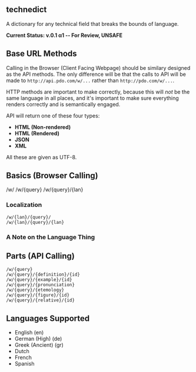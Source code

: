 technedict
----------

A dictionary for any technical field that breaks the bounds of language.

**Current Status: v.0.1 α1 -- For Review, UNSAFE**

## Base URL Methods

Calling in the Browser (Client Facing Webpage) should be similary designed as the API methods. The only difference will be that the calls to API will be made to `http://api.pdo.com/w/...` rather than `http://pdo.com/w/...`.

HTTP methods are important to make correctly, because this will *not* be the same language in all places, and it's important to make sure everything renders correctly and is semantically engaged.

API will return one of these four types:

- **HTML (Non-rendered)**
- **HTML (Rendered)**
- **JSON**
- **XML**

All these are given as UTF-8.

## Basics (Browser Calling)

  /w/
	/w/{query}
	/w/{query}/{lan}

### Localization

	/w/{lan}/{query}/
	/w/{lan}/{query}/{lan}

### A Note on the Language Thing

## Parts (API Calling)

	/w/{query}
	/w/{query}/{definition}/{id}
	/w/{query}/{example}/{id}
	/w/{query}/{pronunciation}
	/w/{query}/{etemology}
	/w/{query}/{figure}/{id}
	/w/{query}/{relative}/{id}

## Languages Supported

- English (en)
- German (High) (de)
- Greek (Ancient) (gr)
- Dutch
- French
- Spanish

